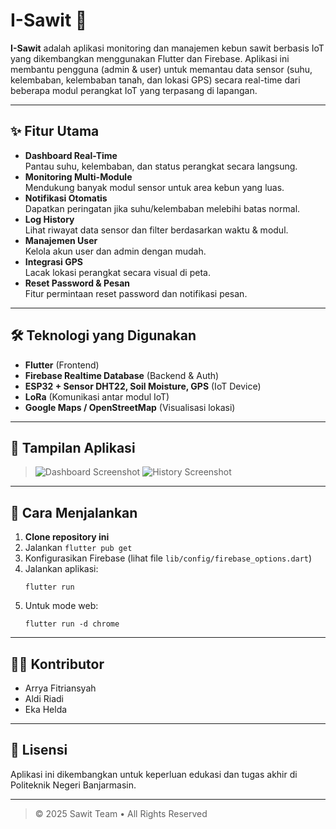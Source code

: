 # I-Sawit 🌴

**I-Sawit** adalah aplikasi monitoring dan manajemen kebun sawit berbasis IoT yang dikembangkan menggunakan Flutter dan Firebase. Aplikasi ini membantu pengguna (admin & user) untuk memantau data sensor (suhu, kelembaban, kelembaban tanah, dan lokasi GPS) secara real-time dari beberapa modul perangkat IoT yang terpasang di lapangan.

---

## ✨ Fitur Utama

- **Dashboard Real-Time**  
  Pantau suhu, kelembaban, dan status perangkat secara langsung.
- **Monitoring Multi-Module**  
  Mendukung banyak modul sensor untuk area kebun yang luas.
- **Notifikasi Otomatis**  
  Dapatkan peringatan jika suhu/kelembaban melebihi batas normal.
- **Log History**  
  Lihat riwayat data sensor dan filter berdasarkan waktu & modul.
- **Manajemen User**  
  Kelola akun user dan admin dengan mudah.
- **Integrasi GPS**  
  Lacak lokasi perangkat secara visual di peta.
- **Reset Password & Pesan**  
  Fitur permintaan reset password dan notifikasi pesan.

---

## 🛠️ Teknologi yang Digunakan

- **Flutter** (Frontend)
- **Firebase Realtime Database** (Backend & Auth)
- **ESP32 + Sensor DHT22, Soil Moisture, GPS** (IoT Device)
- **LoRa** (Komunikasi antar modul IoT)
- **Google Maps / OpenStreetMap** (Visualisasi lokasi)

---

## 📸 Tampilan Aplikasi

> ![Dashboard Screenshot](assets/images/dashboard_preview.png)
> ![History Screenshot](assets/images/history_preview.png)

---

## 🚀 Cara Menjalankan

1. **Clone repository ini**
2. Jalankan `flutter pub get`
3. Konfigurasikan Firebase (lihat file `lib/config/firebase_options.dart`)
4. Jalankan aplikasi:  
   ```
   flutter run
   ```
5. Untuk mode web:  
   ```
   flutter run -d chrome
   ```

---

## 👨‍💻 Kontributor

- Arrya Fitriansyah  
- Aldi Riadi  
- Eka Helda

---

## 📄 Lisensi

Aplikasi ini dikembangkan untuk keperluan edukasi dan tugas akhir di Politeknik Negeri Banjarmasin.

---

> © 2025 Sawit Team • All Rights Reserved
